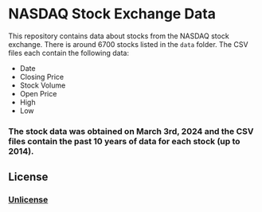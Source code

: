 # NASDAQ Stock Exchange Data

This repository contains data about stocks from the NASDAQ stock exchange. There is around 6700 stocks listed in the `data` folder. The CSV files each contain the following data:
- Date
- Closing Price
- Stock Volume
- Open Price
- High
- Low

### The stock data was obtained on March 3rd, 2024 and the CSV files contain the past 10 years of data for each stock (up to 2014).

## License
### [Unlicense](https://unlicense.org/)
